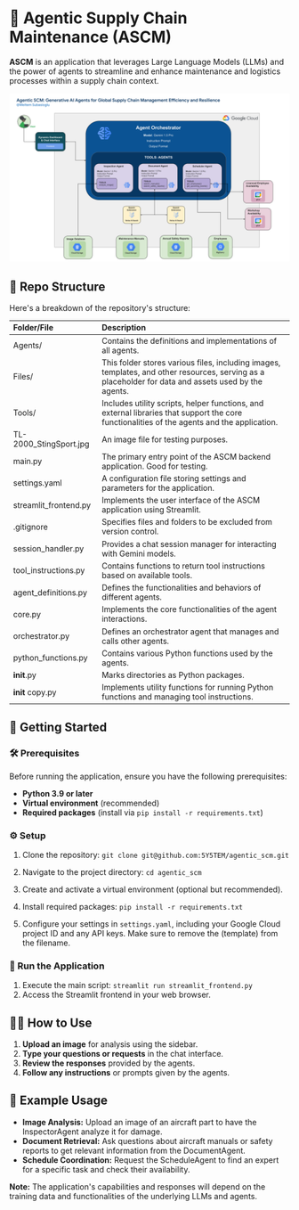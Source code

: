 # 🤖 Agentic Supply Chain Maintenance (ASCM)

**ASCM** is an application that leverages Large Language Models (LLMs) and the power of agents to streamline and enhance maintenance and logistics processes within a supply chain context.

![Architecture](Files/ascm_architecture.png)

## 📂 Repo Structure
Here's a breakdown of the repository's structure:

|Folder/File|Description|
|:---|:---|
|Agents/|Contains the definitions and implementations of all agents.|
|Files/|This folder stores various files, including images, templates, and other resources, serving as a placeholder for data and assets used by the agents.|
|Tools/|Includes utility scripts, helper functions, and external libraries that support the core functionalities of the agents and the application.|
|TL-2000_StingSport.jpg|An image file for testing purposes.|
|main.py|The primary entry point of the ASCM backend application. Good for testing.|
|settings.yaml|A configuration file storing settings and parameters for the application.|
|streamlit_frontend.py|Implements the user interface of the ASCM application using Streamlit.|
|.gitignore|Specifies files and folders to be excluded from version control.|
|session_handler.py|Provides a chat session manager for interacting with Gemini models.|
|tool_instructions.py|Contains functions to return tool instructions based on available tools.|
|agent_definitions.py|Defines the functionalities and behaviors of different agents.|
|core.py|Implements the core functionalities of the agent interactions.|
|orchestrator.py|Defines an orchestrator agent that manages and calls other agents.|
|python_functions.py|Contains various Python functions used by the agents.|
|__init__.py|Marks directories as Python packages.|
|__init__ copy.py|Implements utility functions for running Python functions and managing tool instructions.|

## 🚀 Getting Started

### 🛠️ Prerequisites
Before running the application, ensure you have the following prerequisites:

- **Python 3.9 or later**
- **Virtual environment** (recommended)
- **Required packages** (install via `pip install -r requirements.txt`)

### ⚙️ Setup
1. Clone the repository: `git clone git@github.com:5Y5TEM/agentic_scm.git`
2. Navigate to the project directory: `cd agentic_scm`   

3. Create and activate a virtual environment (optional but recommended).
4. Install required packages: `pip install -r requirements.txt`
5. Configure your settings in `settings.yaml`, including your Google Cloud project ID and any API keys. Make sure to remove the (template) from the filename. 

### 🏃 Run the Application
1. Execute the main script: `streamlit run streamlit_frontend.py`
2. Access the Streamlit frontend in your web browser.

## 🧑‍💻 How to Use
1. **Upload an image** for analysis using the sidebar.
2. **Type your questions or requests** in the chat interface.
3. **Review the responses** provided by the agents.
4. **Follow any instructions** or prompts given by the agents.

## 📝 Example Usage
* **Image Analysis:** Upload an image of an aircraft part to have the InspectorAgent analyze it for damage.
* **Document Retrieval:** Ask questions about aircraft manuals or safety reports to get relevant information from the DocumentAgent.
* **Schedule Coordination:** Request the ScheduleAgent to find an expert for a specific task and check their availability.

**Note:** The application's capabilities and responses will depend on the training data and functionalities of the underlying LLMs and agents.
